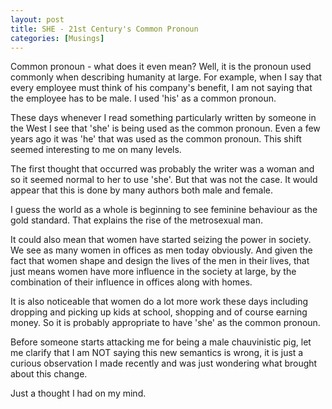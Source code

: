 ```yaml
---
layout: post  
title: SHE - 21st Century's Common Pronoun  
categories: [Musings]  
---
```


Common pronoun - what does it even mean? Well, it is the pronoun used commonly when
describing humanity at large. For example, when I say that every employee must think of his 
company's benefit, I am not saying that the employee has to be male. I used 'his' as a common 
pronoun.

These days whenever I read something particularly written by someone in the West I see that 'she'
is being used as the common pronoun. Even a few years ago it was 'he' that was used as the common 
pronoun. This shift seemed interesting to me on many levels.  

The first thought that occurred was probably the writer was a woman and so it seemed normal 
to her to use 'she'. But that was not the case. It would appear that this is done by many 
authors both male and female.  

I guess the world as a whole is beginning to see feminine behaviour as the gold standard. That 
explains the rise of the metrosexual man.  

It could also mean that women have started seizing the power in society. We see as many women 
in offices as men today obviously. And given the fact that women shape and design the lives 
of the men in their lives, that just means women have more influence in the society at large, 
by the combination of their influence in offices along with homes. 
 
It is also noticeable that women do a lot more work these days including dropping and picking 
up kids at school, shopping and of course earning money. So it is probably appropriate to have 
'she' as the common pronoun.  

Before someone starts attacking me for being a male chauvinistic pig, let me clarify 
that I am NOT saying this new semantics is wrong, it is just a curious observation I made 
recently and was just wondering what brought about this change.  

Just a thought I had on my mind.